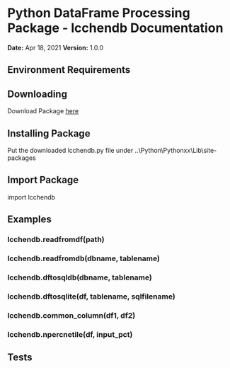 # Python DataFrame Processing Package - lcchendb Documentation
<b>Date:</b> Apr 18, 2021 <b>Version:</b> 1.0.0

## Environment Requirements

## Downloading
Download Package [here](https://github.com/lcchennn/sqldb_df/blob/688163ab22b904b5c77a41127486bf7b3388bcc2/lcchendb.py)
## Installing Package
Put the downloaded lcchendb.py file under 
..\Python\Pythonxx\Lib\site-packages
## Import Package
import lcchendb

## Examples
### lcchendb.readfromdf(path)
### lcchendb.readfromdb(dbname, tablename)
### lcchendb.dftosqldb(dbname, tablename)
### lcchendb.dftosqlite(df, tablename, sqlfilename)
### lcchendb.common_column(df1, df2)
### lcchendb.npercnetile(df, input_pct)

## Tests
